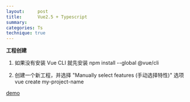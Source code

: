 ```yaml
---
layout:     post
title:      Vue2.5 + Typescript
summary:
categories: Ts
technique: true
---
```


**工程创建**

1. 如果没有安装 Vue CLI 就先安装
npm install --global @vue/cli

2. 创建一个新工程，并选择 "Manually select features (手动选择特性)" 选项
vue create my-project-name




[demo](https://github.com/qidaizhe11/vue-vuex-typescript-demo)
